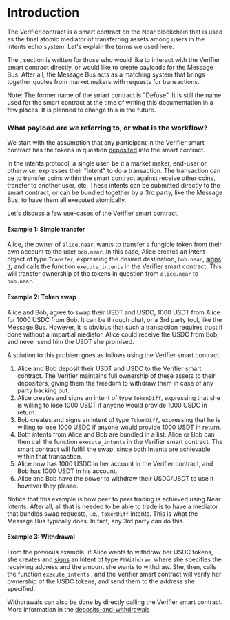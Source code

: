 # Introduction

The Verifier contract is a smart contract on the Near blockchain that is used as the final atomic mediator of transferring assets among users in the intents echo system. Let's explain the terms we used here.

The [.](./ "mention") section is written for those who would like to interact with the Verifier smart contract directly, or would like to create payloads for the Message Bus. After all, the Message Bus acts as a matching system that brings together quotes from market makers with requests for transactions.

Note: The former name of the smart contract is "Defuse". It is still the name used for the smart contract at the time of writing this documentation in a few places. It is planned to change this in the future.

### What payload are we referring to, or what is the workflow?

We start with the assumption that any participant in the Verifier smart contract has the tokens in question [deposited](deposits-and-withdrawals/) into the smart contract.

In the intents protocol, a single user, be it a market maker, end-user or otherwise, expresses their "intent" to do a transaction. The transaction can be to transfer coins within the smart contract against receive other coins, transfer to another user, etc. These intents can be submitted directly to the smart contract, or can be bundled together by a 3rd party, like the Message Bus, to have them all executed atomically.&#x20;

Let's discuss a few use-cases of the Verifier smart contract.

#### Example 1: Simple transfer

Alice, the owner of `alice.near`, wants to transfer a fungible token from their own account to the user `bob.near`. In this case, Alice creates an Intent object of type `Transfer`, expressing the desired destination, `bob.near`, [signs it](signing-intents.md), and calls the function `execute_intents` in the Verifier smart contract. This will transfer ownership of the tokens in question from `alice.near` to `bob.near`.

#### Example 2: Token swap

Alice and Bob, agree to swap their USDT and USDC, 1000 USDT from Alice for 1000 USDC from Bob. It can be through chat, or a 3rd party tool, like the Message Bus. However, it is obvious that such a transaction requires trust if done without a impartial mediator. Alice could receive the USDC from Bob, and never send him the USDT she promised.&#x20;

A solution to this problem goes as follows using the Verifier smart contract:

1. Alice and Bob deposit their USDT and USDC to the Verifier smart contract. The Verifier maintains full ownership of these assets to their depositors, giving them the freedom to withdraw them in case of any party backing out.
2. Alice creates and signs an intent of type `TokenDiff`, expressing that she is willing to lose 1000 USDT if anyone would provide 1000 USDC in return.&#x20;
3. Bob creates and signs an intent of type `TokenDiff`, expressing that he is willing to lose 1000 USDC if anyone would provide 1000 USDT in return.
4. Both intents from Alice and Bob are bundled in a list. Alice or Bob can then call the function `execute_intents` in the Verifier smart contract. The smart contract will fulfill the swap, since both Intents are achievable within that transaction.&#x20;
5. Alice now has 1000 USDC in her account in the Verifier contract, and Bob has 1000 USDT in his account.
6. Alice and Bob have the power to withdraw their USDC/USDT to use it however they please.

Notice that this example is how peer to peer trading is achieved using Near Intents. After all, all that is needed to be able to trade is to have a mediator that bundles swap requests, i.e., `TokenDiff` intents. This is what the Message Bus typically does. In fact, any 3rd party can do this.

#### Example 3: Withdrawal

From the previous example, if Alice wants to withdraw her USDC tokens, she creates and [signs](signing-intents.md) an Intent of type `FtWithdraw`, where she specifies the receiving address and the amount she wants to withdraw. She, then, calls the function `execute_intents` , and the Verifier smart contract will verify her ownership of the USDC tokens, and send them to the address she specified.

Withdrawals can also be done by directly calling the Verifier smart contract. More information in the [deposits-and-withdrawals](deposits-and-withdrawals/ "mention")

